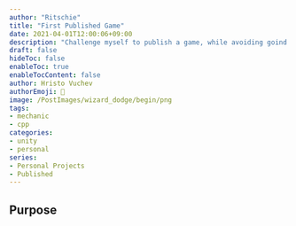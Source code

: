 ```yaml
---
author: "Ritschie"
title: "First Published Game"
date: 2021-04-01T12:00:06+09:00
description: "Challenge myself to publish a game, while avoiding goind down coding rabbit holes"
draft: false
hideToc: false
enableToc: true
enableTocContent: false
author: Hristo Vuchev
authorEmoji: 👻
image: /PostImages/wizard_dodge/begin/png
tags: 
- mechanic
- cpp
categories:
- unity
- personal
series:
- Personal Projects
- Published
---
```


## Purpose
